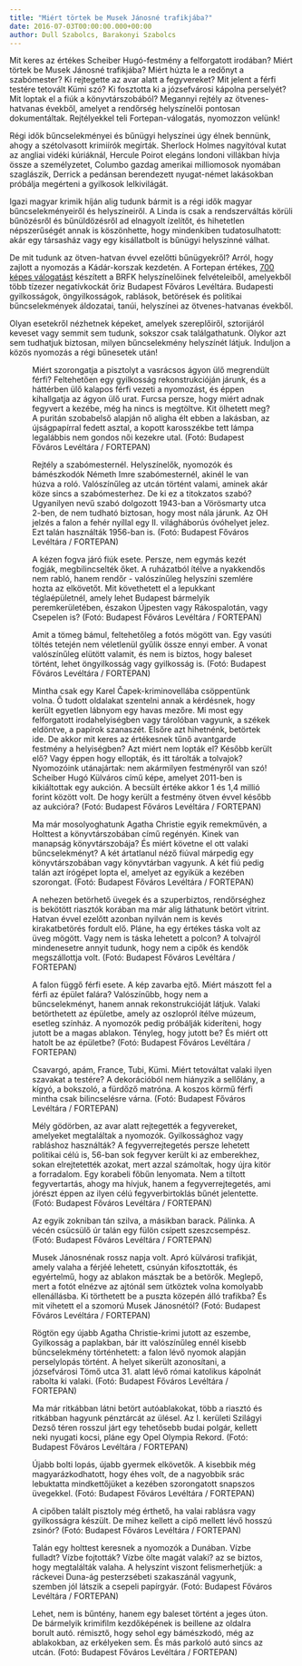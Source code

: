 ```yaml
---
title: "Miért törtek be Musek Jánosné trafikjába?"
date: 2016-07-03T00:00:00.000+00:00
author: Dull Szabolcs, Barakonyi Szabolcs
---
```


Mit keres az értékes Scheiber Hugó-festmény a felforgatott irodában? Miért törtek be Musek Jánosné trafikjába? Miért húzta le a redőnyt a szabómester? Ki rejtegette az avar alatt a fegyvereket? Mit jelent a férfi testére tetovált Kümi szó? Ki fosztotta ki a józsefvárosi kápolna perselyét? Mit loptak el a fiúk a könyvtárszobából? Megannyi rejtély az ötvenes-hatvanas évekből, amelyet a rendőrség helyszínelői pontosan dokumentáltak. Rejtélyekkel teli Fortepan-válogatás, nyomozzon velünk!

Régi idők bűncselekményei és bűnügyi helyszínei úgy élnek bennünk, ahogy a szétolvasott krimiírók megírták. Sherlock Holmes nagyítóval kutat az angliai vidéki kúriáknál, Hercule Poirot elegáns londoni villákban hívja össze a személyzetet, Columbo gazdag amerikai milliomosok nyomában szaglászik, Derrick a pedánsan berendezett nyugat-német lakásokban próbálja megérteni a gyilkosok lelkivilágát.

Igazi magyar krimik híján alig tudunk bármit is a régi idők magyar bűncselekményeiről és helyszíneiről. A Linda is csak a rendszerváltás körüli bűnözésről és bűnüldözésről ad elnagyolt ízelítőt, és hihetetlen népszerűségét annak is köszönhette, hogy mindenkiben tudatosulhatott: akár egy társasház vagy egy kisállatbolt is bűnügyi helyszínné válhat.

De mit tudunk az ötven-hatvan évvel ezelőtti bűnügyekről? Arról, hogy zajlott a nyomozás a Kádár-korszak kezdetén. A Fortepan értékes, [700 képes válogatást](http://www.fortepan.hu/?view=new) készített a BRFK helyszínelőinek felvételeiből, amelyekből több tízezer negatívkockát őriz Budapest Főváros Levéltára. Budapesti gyilkosságok, öngyilkosságok, rablások, betörések és politikai bűncselekmények áldozatai, tanúi, helyszínei az ötvenes-hatvanas évekből.

Olyan esetekről nézhetnek képeket, amelyek szereplőiről, sztorijáról keveset vagy semmit sem tudunk, sokszor csak találgathatunk. Olykor azt sem tudhatjuk biztosan, milyen bűncselekmény helyszínét látjuk. Induljon a közös nyomozás a régi bűnesetek után!

<figure>
<img src="/images/12077613_3aa6fab6d1a66850c1217ed19de60480_wm.jpg" alt="" />
<figcaption>Miért szorongatja a pisztolyt a vasrácsos ágyon ülő megrendült férfi? Feltehetően egy gyilkosság rekonstrukcióján járunk, és a háttérben ülő kalapos férfi vezeti a nyomozást, és éppen kihallgatja az ágyon ülő urat. Furcsa persze, hogy miért adnak fegyvert a kezébe, még ha nincs is megtöltve. Kit ölhetett meg? A puritán szobabelső alapján nő aligha élt ebben a lakásban, az újságpapírral fedett asztal, a kopott karosszékbe tett lámpa legalábbis nem gondos női kezekre utal. (Fotó: Budapest Főváros Levéltára / FORTEPAN)</figcaption>
</figure>

<figure>
<img src="/images/12077611_32137ae44698aba8e7f7d28921cd154f_wm.jpg" alt="" />
<figcaption>Rejtély a szabómesternél. Helyszínelők, nyomozók és bámészkodók Németh Imre szabómesternél, akinél le van húzva a roló. Valószínűleg az utcán történt valami, aminek akár köze sincs a szabómesterhez. De ki ez a titokzatos szabó? Ugyanilyen nevű szabó dolgozott 1943-ban a Vörösmarty utca 2-ben, de nem tudható biztosan, hogy most nála járunk. Az OH jelzés a falon a fehér nyíllal egy II. világháborús óvóhelyet jelez. Ezt talán használták 1956-ban is. (Fotó: Budapest Főváros Levéltára / FORTEPAN)</figcaption>
</figure>

<figure>
<img src="/images/12077609_ce9c4aadf6cbbc3349642ea79b534db8_wm.jpg" alt="" />
<figcaption>A kézen fogva járó fiúk esete. Persze, nem egymás kezét fogják, megbilincselték őket. A ruházatból ítélve a nyakkendős nem rabló, hanem rendőr - valószínűleg helyszíni szemlére hozta az elkövetőt. Mit követhetett el a lepukkant téglaépületnél, amely lehet Budapest bármelyik peremkerületében, északon Újpesten vagy Rákospalotán, vagy Csepelen is? (Fotó: Budapest Főváros Levéltára / FORTEPAN)</figcaption>
</figure>

<figure>
<img src="/images/12077607_195ec1d3cafb4a27d9f803755285795a_wm.jpg" alt="" />
<figcaption>Amit a tömeg bámul, feltehetőleg a fotós mögött van. Egy vasúti töltés tetején nem véletlenül gyűlik össze ennyi ember. A vonat valószínűleg elütött valamit, és nem is biztos, hogy baleset történt, lehet öngyilkosság vagy gyilkosság is. (Fotó: Budapest Főváros Levéltára / FORTEPAN)</figcaption>
</figure>

<figure>
<img src="/images/12077605_d85bf5ffa75537af63bced5feebca556_wm.jpg" alt="" />
<figcaption>Mintha csak egy Karel Čapek-kriminovellába csöppentünk volna. Ő tudott oldalakat szentelni annak a kérdésnek, hogy került egyetlen lábnyom egy havas mezőre. Mi most egy felforgatott irodahelyiségben vagy tárolóban vagyunk, a székek eldöntve, a papírok szanaszét. Elsőre azt hihetnénk, betörtek ide. De akkor mit keres az értékesnek tűnő avantgarde festmény a helyiségben? Azt miért nem lopták el? Később került elő? Vagy éppen hogy ellopták, és itt tárolták a tolvajok? Nyomozóink utánajártak: nem akármilyen festményről van szó! Scheiber Hugó Külváros című képe, amelyet 2011-ben is kikiáltottak egy aukción. A becsült értéke akkor 1 és 1,4 millió forint között volt. De hogy került a festmény ötven évvel később az aukcióra? (Fotó: Budapest Főváros Levéltára / FORTEPAN)</figcaption>
</figure>

<figure>
<img src="/images/12077603_8726aec2fde04bcc86d51caffc59c66d_wm.jpg" alt="" />
<figcaption>Ma már mosolyoghatunk Agatha Christie egyik remekművén, a Holttest a könyvtárszobában című regényén. Kinek van manapság könyvtárszobája? És miért követne el ott valaki bűncselekményt? A két ártatlanul néző fiúval márpedig egy könyvtárszobában vagy könyvtárban vagyunk. A két fiú pedig talán azt írógépet lopta el, amelyet az egyikük a kezében szorongat. (Fotó: Budapest Főváros Levéltára / FORTEPAN)</figcaption>
</figure>

<figure>
<img src="/images/12077601_40dd3cfff290ecc181b9c89459616a9f_wm.jpg" alt="" />
<figcaption>A nehezen betörhető üvegek és a szuperbiztos, rendőrséghez is bekötött riasztók korában ma már alig láthatunk betört vitrint. Hatvan évvel ezelőtt azonban nyilván nem is kevés kirakatbetörés fordult elő. Pláne, ha egy értékes táska volt az üveg mögött. Vagy nem is táska lehetett a polcon? A tolvajról mindenesetre annyit tudunk, hogy nem a cipők és kendők megszállottja volt. (Fotó: Budapest Főváros Levéltára / FORTEPAN)</figcaption>
</figure>

<figure>
<img src="/images/12077597_1bf42a2d2295f34d50d6eab3bc1a2b31_wm.jpg" alt="" />
<figcaption>A falon függő férfi esete. A kép zavarba ejtő. Miért mászott fel a férfi az épület falára? Valószínűbb, hogy nem a bűncselekményt, hanem annak rekonstrukcióját látjuk. Valaki betörthetett az épületbe, amely az oszlopról ítélve múzeum, esetleg színház. A nyomozók pedig próbálják kideríteni, hogy jutott be a magas ablakon. Tényleg, hogy jutott be? És miért ott hatolt be az épületbe? (Fotó: Budapest Főváros Levéltára / FORTEPAN)</figcaption>
</figure>

<figure>
<img src="/images/12077593_cdf5a51abf4389aa6b761319cc72d372_wm.jpg" alt="" />
<figcaption>Csavargó, apám, France, Tubi, Kümi. Miért tetováltat valaki ilyen szavakat a testére? A dekorációból nem hiányzik a sellőlány, a kígyó, a bokszoló, a fürdőző matróna. A koszos körmű férfi mintha csak bilincselésre várna. (Fotó: Budapest Főváros Levéltára / FORTEPAN)</figcaption>
</figure>

<figure>
<img src="/images/12077591_d2a1ede8bd2d77e1ef2812c36c78e3ba_wm.jpg" alt="" />
<figcaption>Mély gödörben, az avar alatt rejtegették a fegyvereket, amelyeket megtaláltak a nyomozók. Gyilkossághoz vagy rabláshoz használták? A fegyverrejtegetés persze lehetett politikai célú is, 56-ban sok fegyver került ki az emberekhez, sokan elrejtetették azokat, mert azzal számoltak, hogy újra kitör a forradalom. Egy korabeli főbűn lenyomata. Nem a tiltott fegyvertartás, ahogy ma hívjuk, hanem a fegyverrejtegetés, ami jórészt éppen az ilyen célú fegyverbirtoklás bűnét jelentette. (Fotó: Budapest Főváros Levéltára / FORTEPAN)</figcaption>
</figure>

<figure>
<img src="/images/12077589_b9cdb2ec3e50650c04efa21a953b6c9a_wm.jpg" alt="" />
<figcaption>Az egyik zokniban tán szilva, a másikban barack. Pálinka. A vécén csücsülő úr talán egy fülön csípett szeszcsempész. (Fotó: Budapest Főváros Levéltára / FORTEPAN)</figcaption>
</figure>

<figure>
<img src="/images/12077587_b957dd0b598663d057898dcc50b6c642_wm.jpg" alt="" />
<figcaption>Musek Jánosnénak rossz napja volt. Apró külvárosi trafikját, amely valaha a férjéé lehetett, csúnyán kifosztották, és egyértelmű, hogy az ablakon másztak be a betörők. Meglepő, mert a fotót elnézve az ajtónál sem ütköztek volna komolyabb ellenállásba. Ki törthetett be a puszta közepén álló trafikba? És mit vihetett el a szomorú Musek Jánosnétól? (Fotó: Budapest Főváros Levéltára / FORTEPAN)</figcaption>
</figure>

<figure>
<img src="/images/12077585_6c3ff85f0b3d787de02ae9f0e2f7082e_wm.jpg" alt="" />
<figcaption>Rögtön egy újabb Agatha Christie-krimi jutott az eszembe, Gyilkosság a paplakban, bár itt valószínűleg ennél kisebb bűncselekmény történhetett: a falon lévő nyomok alapján perselylopás történt. A helyet sikerült azonosítani, a józsefvárosi Tömő utca 31. alatt lévő római katolikus kápolnát rabolta ki valaki. (Fotó: Budapest Főváros Levéltára / FORTEPAN)</figcaption>
</figure>

<figure>
<img src="/images/12077583_a9ecb41e49b76093ba2adf3fc783ce89_wm.jpg" alt="" />
<figcaption>Ma már ritkábban látni betört autóablakokat, több a riasztó és ritkábban hagyunk pénztárcát az ülésel. Az I. kerületi Szilágyi Dezső téren rosszul járt egy tehetősebb budai polgár, kellett neki nyugati kocsi, pláne egy Opel Olympia Rekord. (Fotó: Budapest Főváros Levéltára / FORTEPAN)</figcaption>
</figure>

<figure>
<img src="/images/12077581_261decc10769fcb42ec139aecc03948d_wm.jpg" alt="" />
<figcaption>Újabb bolti lopás, újabb gyermek elkövetők. A kisebbik még magyarázkodhatott, hogy éhes volt, de a nagyobbik srác lebuktatta mindkettőjüket a kezében szorongatott snapszos üvegekkel. (Fotó: Budapest Főváros Levéltára / FORTEPAN)</figcaption>
</figure>

<figure>
<img src="/images/12077579_90e9ec96205e13a787afa75faa7a6725_wm.jpg" alt="" />
<figcaption>A cipőben talált pisztoly még érthető, ha valai rablásra vagy gyilkosságra készült. De mihez kellett a cipő mellett lévő hosszú zsinór? (Fotó: Budapest Főváros Levéltára / FORTEPAN)</figcaption>
</figure>

<figure>
<img src="/images/12077577_f8caaf5aa9110c4185986c2d30166a4e_wm.jpg" alt="" />
<figcaption>Talán egy holttest keresnek a nyomozók a Dunában. Vízbe fulladt? Vízbe fojtották? Vízbe ölte magát valaki? az se biztos, hogy megtalálták valaha. A helyszínt viszont felismerhetjük: a ráckevei Duna-ág pesterzsébeti szakaszánál vagyunk, szemben jól látszik a csepeli papírgyár. (Fotó: Budapest Főváros Levéltára / FORTEPAN)</figcaption>
</figure>

<figure>
<img src="/images/12077575_57fdf558458eb9de1bcb3c51efddaf0f_wm.jpg" alt="" />
<figcaption>Lehet, nem is bűntény, hanem egy baleset történt a jeges úton. De bármelyik krimifilm kezdőképének is beillene az oldalra borult autó. rémisztő, hogy sehol egy bámészkodó, még az ablakokban, az erkélyeken sem. És más parkoló autó sincs az utcán. (Fotó: Budapest Főváros Levéltára / FORTEPAN)</figcaption>
</figure>
